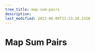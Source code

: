 ```yaml
---
tree_title: map-sum-pairs
description: 
last_modified: 2022-06-09T21:23:28.2328
---
```


# Map Sum Pairs
